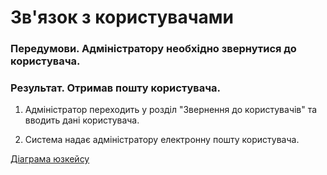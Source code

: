 # Зв'язок з користувачами

### Передумови. Адміністратору необхідно звернутися до користувача.

### Результат. Отримав пошту користувача.

1. Адміністратор переходить у розділ "Звернення до користувачів" та вводить дані користувача.

2. Система надає адміністратору електронну пошту користувача.

[Діаграма юзкейсу](https://github.com/KPI-IP94-Database/Team2/tree/master/Doc/UMLdiagrams/scenarios/admin/Diagrams/UC1-UserAppeal.md)
